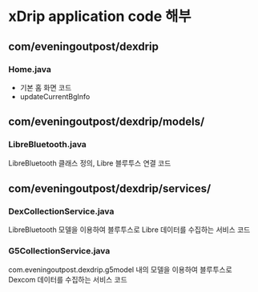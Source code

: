 # xDrip application code 해부


## com/eveningoutpost/dexdrip

### Home.java
- 기본 홈 화면 코드
- updateCurrentBgInfo

## com/eveningoutpost/dexdrip/models/
### LibreBluetooth.java
LibreBluetooth 클래스 정의, Libre 블루투스 연결 코드  

## com/eveningoutpost/dexdrip/services/
### DexCollectionService.java
LibreBluetooth 모델을 이용하여 블루투스로 Libre 데이터를 수집하는 서비스 코드  

### G5CollectionService.java
com.eveningoutpost.dexdrip.g5model 내의 모델을 이용하여 블루투스로 Dexcom 데이터를 수집하는 서비스 코드